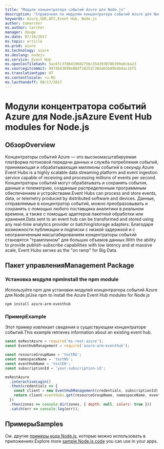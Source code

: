 ```yaml
---
title: "Модули концентратора событий Azure для Node.js"
description: "Справочник по модулям концентратора событий Azure для Node.js"
keywords: Azure,SDK,API,Event Hub, Node.js
author: tomarcher
ms.author: tarcher
manager: douge
ms.date: 07/18/2017
ms.topic: article
ms.prod: azure
ms.technology: azure
ms.devlang: nodejs
ms.service: Event Hub
ms.openlocfilehash: 5ac6fc3f86419602756c354393078b399a6cba23
ms.sourcegitcommit: 9974b43899e98df10253738dab5b09b484ac1bf5
ms.translationtype: HT
ms.contentlocale: ru-RU
ms.lasthandoff: 08/17/2017
---
```

# <a name="azure-event-hub-modules-for-nodejs"></a><span data-ttu-id="377cc-104">Модули концентратора событий Azure для Node.js</span><span class="sxs-lookup"><span data-stu-id="377cc-104">Azure Event Hub modules for Node.js</span></span>

## <a name="overview"></a><span data-ttu-id="377cc-105">Обзор</span><span class="sxs-lookup"><span data-stu-id="377cc-105">Overview</span></span>
<span data-ttu-id="377cc-106">Концентраторы событий Azure — это высокомасштабируемая платформа потоковой передачи данных и служба потребления событий, принимающая и обрабатывающая миллионы событий в секунду.</span><span class="sxs-lookup"><span data-stu-id="377cc-106">Azure Event Hubs is a highly scalable data streaming platform and event ingestion service capable of receiving and processing millions of events per second.</span></span> <span data-ttu-id="377cc-107">Концентраторы событий могут обрабатывать и сохранять события, данные и телеметрию, созданные распределенным программным обеспечением и устройствами.</span><span class="sxs-lookup"><span data-stu-id="377cc-107">Event Hubs can process and store events, data, or telemetry produced by distributed software and devices.</span></span> <span data-ttu-id="377cc-108">Данные, отправляемые в концентратор событий, можно преобразовывать и сохранять с помощью любого поставщика аналитики в реальном времени, а также с помощью адаптеров пакетной обработки или хранения.</span><span class="sxs-lookup"><span data-stu-id="377cc-108">Data sent to an event hub can be transformed and stored using any real-time analytics provider or batching/storage adapters.</span></span> <span data-ttu-id="377cc-109">Благодаря возможности публикации и подписки с низкой задержкой и с неограниченным масштабированием концентраторы событий становятся "трамплином" для больших объемов данных.</span><span class="sxs-lookup"><span data-stu-id="377cc-109">With the ability to provide publish-subscribe capabilities with low latency and at massive scale, Event Hubs serves as the "on ramp" for Big Data.</span></span>

## <a name="management-package"></a><span data-ttu-id="377cc-110">Пакет управления</span><span class="sxs-lookup"><span data-stu-id="377cc-110">Management Package</span></span>

### <a name="install-the-npm-module"></a><span data-ttu-id="377cc-111">Установка модуля npm</span><span class="sxs-lookup"><span data-stu-id="377cc-111">Install the npm module</span></span> 

<span data-ttu-id="377cc-112">Используйте npm для установки модулей концентратора событий Azure для Node.js</span><span class="sxs-lookup"><span data-stu-id="377cc-112">Use npm to install the Azure Event Hub modules for Node.js</span></span>

```bash
npm install azure-arm-eventhub
```

### <a name="example"></a><span data-ttu-id="377cc-113">Пример</span><span class="sxs-lookup"><span data-stu-id="377cc-113">Example</span></span>

<span data-ttu-id="377cc-114">Этот пример извлекает сведения о существующем концентраторе событий.</span><span class="sxs-lookup"><span data-stu-id="377cc-114">This example retrieves information about an existing event hub.</span></span>

```javascript
const msRestAzure = require('ms-rest-azure');
const EventHubManagement = require('azure-arm-eventhub');

const resourceGroupName = 'testRG';
const namespaceName = 'testNS';
const eventHubName = 'testEH';
const subscriptionId = 'your-subscription-id';

msRestAzure
  .interactiveLogin()
  .then(credentials => {
    const client = new EventHubManagement(credentials, subscriptionId);
    return client.eventHubs.get(resourceGroupName, namespaceName, eventHubName);
  })
  .then(zones => console.dir(zones, { depth: null, colors: true }))
  .catch(err => console.log(err));
```

## <a name="samples"></a><span data-ttu-id="377cc-115">Примеры</span><span class="sxs-lookup"><span data-stu-id="377cc-115">Samples</span></span>

<span data-ttu-id="377cc-116">См. другие [примеры кода Node.js](https://azure.microsoft.com/resources/samples/?platform=nodejs), которые можно использовать в приложениях.</span><span class="sxs-lookup"><span data-stu-id="377cc-116">Explore more [sample Node.js code](https://azure.microsoft.com/resources/samples/?platform=nodejs) you can use in your apps.</span></span>
